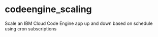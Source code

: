 # codeengine_scaling
Scale an IBM Cloud Code Engine app up and down based on schedule using cron subscriptions

